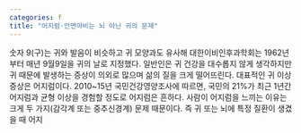 ```yaml
---
categories: f
title: "어지럼·안면마비는 뇌 아닌 귀의 문제"
---
```

숫자 9(구)는 귀와 발음이 비슷하고 귀 모양과도 유사해 대한이비인후과학회는 1962년부터 매년 9월9일을 귀의 날로 지정했다. 일반인은 귀 건강을 대수롭지 않게 생각하지만 귀 때문에 발생하는 증상이 의외로 많으며 삶의 질을 크게 떨어뜨린다. 대표적인 귀 이상 증상은 어지럼이다. 2010~15년 국민건강영양조사에 따르면, 국민의 21%가 최근 1년간 어지럼과 균형 이상을 경험할 정도로 어지럼은 흔하다. 사람이 어지럼을 느끼는 이유는 크게 두 가지(감각계 또는 중추신경계) 문제 때문이다. 즉 귀 또는 뇌에 특정 질환이 생겼을 때 어지
